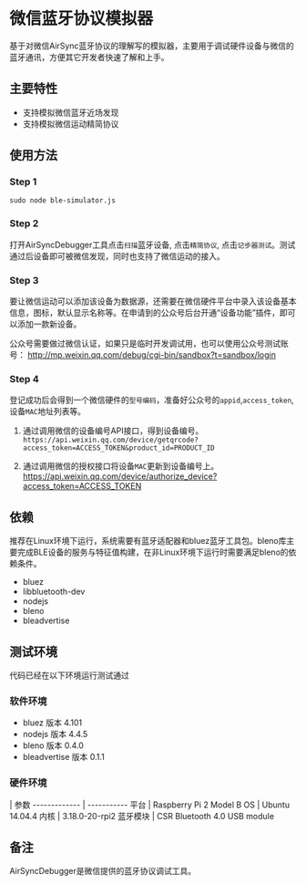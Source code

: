 # 微信蓝牙协议模拟器
基于对微信AirSync蓝牙协议的理解写的模拟器，主要用于调试硬件设备与微信的蓝牙通讯，方便其它开发者快速了解和上手。

## 主要特性
* 支持模拟微信蓝牙近场发现
* 支持模拟微信运动精简协议

## 使用方法
### Step 1
    sudo node ble-simulator.js
### Step 2
打开AirSyncDebugger工具点击`扫描`蓝牙设备, 点击`精简协议`, 点击`记步器测试`。测试通过后设备即可被微信发现，同时也支持了微信运动的接入。
### Step 3
要让微信运动可以添加该设备为数据源，还需要在微信硬件平台中录入该设备基本信息，图标，默认显示名称等。在申请到的公众号后台开通“设备功能”插件，即可以添加一款新设备。

公众号需要做过微信认证，如果只是临时开发调试用，也可以使用公众号测试账号：
http://mp.weixin.qq.com/debug/cgi-bin/sandbox?t=sandbox/login

### Step 4
登记成功后会得到一个微信硬件的`型号编码`，准备好公众号的`appid`,`access_token`,设备`MAC`地址列表等。

1. 通过调用微信的设备编号API接口，得到设备编号。
`https://api.weixin.qq.com/device/getqrcode?access_token=ACCESS_TOKEN&product_id=PRODUCT_ID`

2. 通过调用微信的授权接口将设备`MAC`更新到设备编号上。
    https://api.weixin.qq.com/device/authorize_device?access_token=ACCESS_TOKEN

## 依赖

推荐在Linux环境下运行，系统需要有蓝牙适配器和bluez蓝牙工具包。bleno库主要完成BLE设备的服务与特征值构建，在非Linux环境下运行时需要满足bleno的依赖条件。

* bluez
* libbluetooth-dev
* nodejs
* bleno
* bleadvertise

## 测试环境

代码已经在以下环境运行测试通过

### 软件环境
* bluez 版本 4.101
* nodejs 版本 4.4.5
* bleno 版本 0.4.0
* bleadvertise 版本 0.1.1

### 硬件环境

 | 参数
------------- | -----------
平台 | Raspberry Pi 2 Model B
OS | Ubuntu 14.04.4
内核 | 3.18.0-20-rpi2
蓝牙模块 | CSR Bluetooth 4.0 USB module
 
## 备注
AirSyncDebugger是微信提供的蓝牙协议调试工具。
